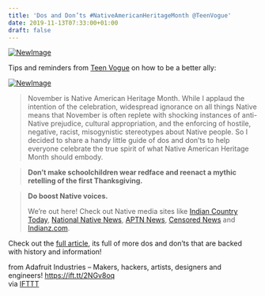 ```yaml
---
title: 'Dos and Don’ts #NativeAmericanHeritageMonth @TeenVogue'
date: 2019-11-13T07:33:00+01:00
draft: false
---
```


[![NewImage](https://cdn-blog.adafruit.com/uploads/2019/11/NewImage-19.png "NewImage.png")](https://blog.adafruit.com/tag/native-american-heritage-month/)

Tips and reminders from [Teen Vogue](https://www.teenvogue.com/story/native-american-heritage-month-how-celebrate) on how to be a better ally:

[![NewImage](https://cdn-blog.adafruit.com/uploads/2019/11/NewImage-20.png "NewImage.png")](https://www.teenvogue.com/story/native-american-heritage-month-how-celebrate)

> November is Native American Heritage Month. While I applaud the intention of the celebration, widespread ignorance on all things Native means that November is often replete with shocking instances of anti-Native prejudice, cultural appropriation, and the enforcing of hostile, negative, racist, misogynistic stereotypes about Native people. So I decided to share a handy little guide of dos and don’ts to help everyone celebrate the true spirit of what Native American Heritage Month should embody.

> **Don’t make schoolchildren wear redface and reenact a mythic retelling of the first Thanksgiving.**

> **Do boost Native voices.**
> 
> We’re out here! Check out Native media sites like [Indian Country Today](https://newsmaven.io/indiancountrytoday/), [National Native News](https://www.nativenews.net/), [APTN News](https://aptnnews.ca/), [Censored News](https://bsnorrell.blogspot.com/) and [Indianz.com](http://indianz.com/).

Check out the [full article](https://www.teenvogue.com/story/native-american-heritage-month-how-celebrate), its full of more dos and don’ts that are backed with history and information!

  
  
from Adafruit Industries – Makers, hackers, artists, designers and engineers! https://ift.tt/2NGv8oq  
via [IFTTT](https://ifttt.com/?ref=da&site=blogger)